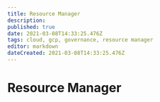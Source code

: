 ```yaml
---
title: Resource Manager
description: 
published: true
date: 2021-03-08T14:33:25.476Z
tags: cloud, gcp, governance, resource manager
editor: markdown
dateCreated: 2021-03-08T14:33:25.476Z
---
```


# Resource Manager
